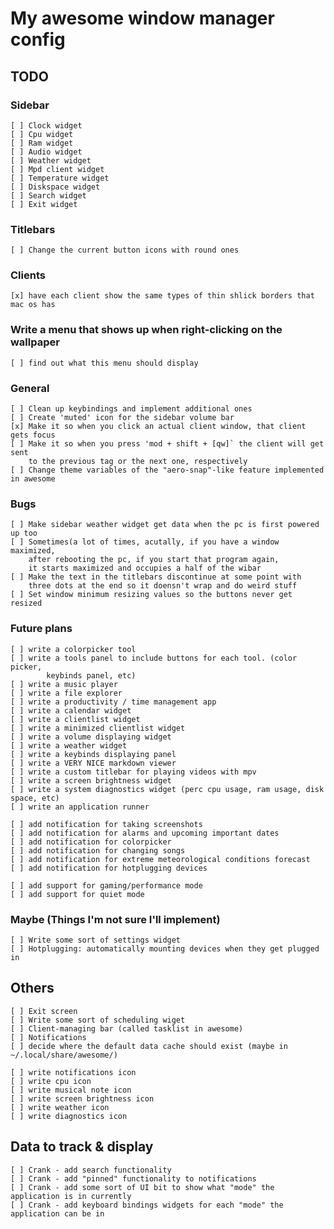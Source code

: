 # My awesome window manager config

## TODO

### Sidebar
    [ ] Clock widget
    [ ] Cpu widget
    [ ] Ram widget
    [ ] Audio widget
    [ ] Weather widget
    [ ] Mpd client widget
    [ ] Temperature widget
    [ ] Diskspace widget
    [ ] Search widget
    [ ] Exit widget

### Titlebars
    [ ] Change the current button icons with round ones

### Clients
    [x] have each client show the same types of thin shlick borders that mac os has

### Write a menu that shows up when right-clicking on the wallpaper
    [ ] find out what this menu should display

### General
    [ ] Clean up keybindings and implement additional ones
    [ ] Create 'muted' icon for the sidebar volume bar 
    [x] Make it so when you click an actual client window, that client gets focus
    [ ] Make it so when you press 'mod + shift + [qw]` the client will get sent
        to the previous tag or the next one, respectively
    [ ] Change theme variables of the "aero-snap"-like feature implemented in awesome

### Bugs
    [ ] Make sidebar weather widget get data when the pc is first powered up too
    [ ] Sometimes(a lot of times, acutally, if you have a window maximized,
        after rebooting the pc, if you start that program again, 
        it starts maximized and occupies a half of the wibar
    [ ] Make the text in the titlebars discontinue at some point with 
        three dots at the end so it doensn't wrap and do weird stuff
    [ ] Set window minimum resizing values so the buttons never get resized

### Future plans

    [ ] write a colorpicker tool
    [ ] write a tools panel to include buttons for each tool. (color picker, 
            keybinds panel, etc)
    [ ] write a music player
    [ ] write a file explorer
    [ ] write a productivity / time management app
    [ ] write a calendar widget
    [ ] write a clientlist widget
    [ ] write a minimized clientlist widget
    [ ] write a volume displaying widget
    [ ] write a weather widget
    [ ] write a keybinds displaying panel
    [ ] write a VERY NICE markdown viewer
    [ ] write a custom titlebar for playing videos with mpv
    [ ] write a screen brightness widget
    [ ] write a system diagnostics widget (perc cpu usage, ram usage, disk space, etc)
    [ ] write an application runner

    [ ] add notification for taking screenshots
    [ ] add notification for alarms and upcoming important dates
    [ ] add notification for colorpicker
    [ ] add notification for changing songs
    [ ] add notification for extreme meteorological conditions forecast
    [ ] add notification for hotplugging devices

    [ ] add support for gaming/performance mode
    [ ] add support for quiet mode

### Maybe (Things I'm not sure I'll implement)
    [ ] Write some sort of settings widget
    [ ] Hotplugging: automatically mounting devices when they get plugged in

## Others
    [ ] Exit screen
    [ ] Write some sort of scheduling wiget
    [ ] Client-managing bar (called tasklist in awesome)
    [ ] Notifications
    [ ] decide where the default data cache should exist (maybe in ~/.local/share/awesome/)

    [ ] write notifications icon
    [ ] write cpu icon
    [ ] write musical note icon
    [ ] write screen brightness icon
    [ ] write weather icon
    [ ] write diagnostics icon

## Data to track & display

    [ ] Crank - add search functionality
    [ ] Crank - add "pinned" functionality to notifications
    [ ] Crank - add some sort of UI bit to show what "mode" the application is in currently
    [ ] Crank - add keyboard bindings widgets for each "mode" the application can be in


